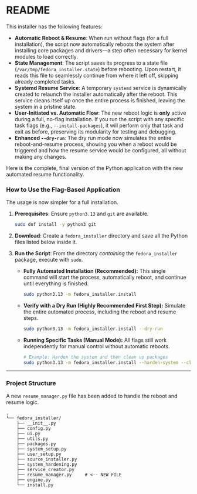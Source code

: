 # README

This installer has the following features:

- **Automatic Reboot & Resume**: When run without flags (for a full installation), the script now automatically reboots the system after installing core packages and drivers—a step often necessary for kernel modules to load correctly.
- **State Management**: The script saves its progress to a state file (`/var/tmp/fedora_installer.state`) before rebooting. Upon restart, it reads this file to seamlessly continue from where it left off, skipping already completed tasks.
- **Systemd Resume Service**: A temporary `systemd` service is dynamically created to relaunch the installer automatically after the reboot. This service cleans itself up once the entire process is finished, leaving the system in a pristine state.
- **User-Initiated vs. Automatic Flow**: The new reboot logic is **only** active during a full, no-flag installation. If you run the script with any specific task flags (e.g., `--install-packages`), it will perform only that task and exit as before, preserving its modularity for testing and debugging.
- **Enhanced `--dry-run`**: The dry run mode now simulates the entire reboot-and-resume process, showing you when a reboot would be triggered and how the resume service would be configured, all without making any changes.

Here is the complete, final version of the Python application with the new automated resume functionality.

### How to Use the Flag-Based Application

The usage is now simpler for a full installation.

1.  **Prerequisites**: Ensure `python3.13` and `git` are available.

    ```bash
    sudo dnf install -y python3 git
    ```

2.  **Download**: Create a `fedora_installer` directory and save all the Python files listed below inside it.

3.  **Run the Script**: From the directory _containing_ the `fedora_installer` package, execute with `sudo`.
    - **Fully Automated Installation (Recommended):**
      This single command will start the process, automatically reboot, and continue until everything is finished.

      ```bash
      sudo python3.13 -m fedora_installer.install
      ```

    - **Verify with a Dry Run (Highly Recommended First Step):**
      Simulate the entire automated process, including the reboot and resume steps.

      ```bash
      sudo python3.13 -m fedora_installer.install --dry-run
      ```

    - **Running Specific Tasks (Manual Mode):**
      All flags still work independently for manual control without automatic reboots.
      ```bash
      # Example: Harden the system and then clean up packages
      sudo python3.13 -m fedora_installer.install --harden-system --cleanup
      ```

---

### Project Structure

A new `resume_manager.py` file has been added to handle the reboot and resume logic.

```
.
└── fedora_installer/
    ├── __init__.py
    ├── config.py
    ├── ui.py
    ├── utils.py
    ├── packages.py
    ├── system_setup.py
    ├── user_setup.py
    ├── source_installer.py
    ├── system_hardening.py
    ├── service_creator.py
    ├── resume_manager.py     # <-- NEW FILE
    ├── engine.py
    └── install.py
```
